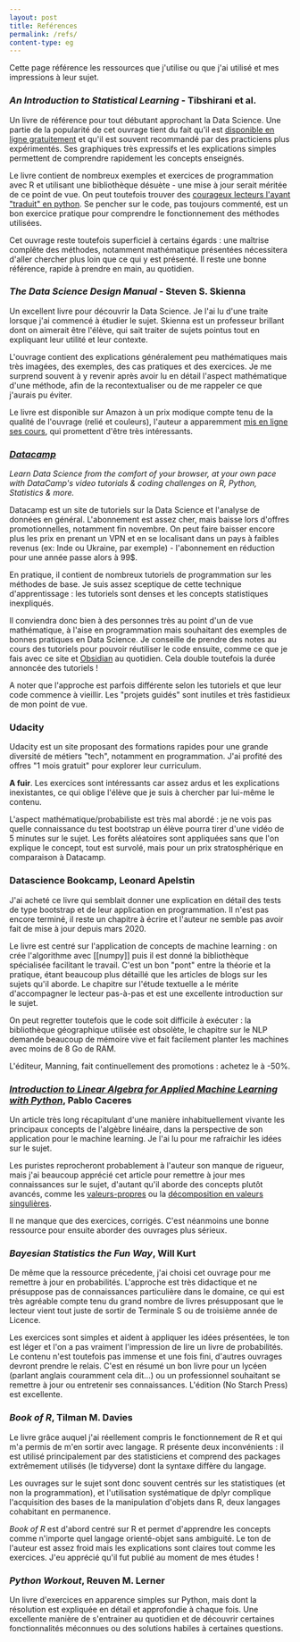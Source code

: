 ```yaml
---
layout: post
title: Reférences
permalink: /refs/
content-type: eg
---
```


Cette page référence les ressources que j'utilise ou que j'ai utilisé et mes impressions à leur sujet.

### *An Introduction to Statistical Learning* - Tibshirani et al.

Un livre de référence pour tout débutant approchant la Data Science. Une partie de la popularité de cet ouvrage tient du fait qu'il est [disponible en ligne gratuitement](http://faculty.marshall.usc.edu/gareth-james/ISL/) et qu'il est souvent recommandé par des practiciens plus expérimentés. Ses graphiques très expressifs et les explications simples permettent de comprendre rapidement les concepts enseignés.

Le livre contient de nombreux exemples et exercices de programmation avec R et utilisant une bibliothèque désuète - une mise à jour serait méritée de ce point de vue. On peut toutefois trouver des [courageux lecteurs l'ayant "traduit" en python](https://github.com/JWarmenhoven/ISLR-python). Se pencher sur le code, pas toujours commenté, est un bon exercice pratique pour comprendre le fonctionnement des méthodes utilisées.

Cet ouvrage reste toutefois superficiel à certains égards : une maîtrise complête des méthodes, notamment mathématique présentées nécessitera d'aller chercher plus loin que ce qui y est présenté. Il reste une bonne référence, rapide à prendre en main, au quotidien.

### *The Data Science Design Manual* - Steven S. Skienna

Un excellent livre pour découvrir la Data Science. Je l'ai lu d'une traite lorsque j'ai commencé à étudier le sujet. Skienna est un professeur brillant dont on aimerait être l'élève, qui sait traiter de sujets pointus tout en expliquant leur utilité et leur contexte.

L'ouvrage contient des explications généralement peu mathématiques mais très imagées, des exemples, des cas pratiques et des exercices. Je me surprend souvent à y revenir après avoir lu en détail l'aspect mathématique d'une méthode, afin de la recontextualiser ou de me rappeler ce que j'aurais pu éviter.

Le livre  est disponible sur Amazon à un prix modique compte tenu de la qualité de l'ouvrage (relié et couleurs), l'auteur a apparemment [mis en ligne ses cours](https://www3.cs.stonybrook.edu/~skiena/data-manual/lectures/), qui promettent d'être très intéressants.

### *[Datacamp](https://datacamp.com)*

*Learn Data Science from the comfort of your browser, at your own pace with DataCamp's video tutorials & coding challenges on R, Python, Statistics & more.*

Datacamp est un site de tutoriels sur la Data Science et l'analyse de données en général. L'abonnement est assez cher, mais baisse lors d'offres promotionnelles, notamment fin novembre. On peut faire baisser encore plus les prix en prenant un VPN et en se localisant dans un pays à faibles revenus (ex: Inde ou Ukraine, par exemple) - l'abonnement en réduction pour une année passe alors à 99$.

En pratique, il contient de nombreux tutoriels de programmation sur les méthodes de base. Je suis assez sceptique de cette technique d'apprentissage : les tutoriels sont denses et les concepts statistiques inexpliqués. 

Il conviendra donc bien à des personnes très au point d'un de vue mathématique, à l'aise en programmation mais souhaitant des exemples de bonnes pratiques en Data Science. Je conseille de prendre des notes au cours des tutoriels pour pouvoir réutiliser le code ensuite, comme ce que je fais avec ce site et [Obsidian](obsidian.md) au quotidien. Cela double toutefois la durée annoncée des tutoriels !

A noter que l'approche est parfois différente selon les tutoriels et que leur code commence à vieillir. Les "projets guidés" sont inutiles et très fastidieux de mon point de vue.

### Udacity

Udacity est un site proposant des formations rapides pour une grande diversité de métiers "tech", notamment en programmation. J'ai profité des offres "1 mois gratuit" pour explorer leur curriculum.

**A fuir**. Les exercices sont intéressants car assez ardus et les explications inexistantes, ce qui oblige l'élève que je suis à chercher par lui-même le contenu. 

L'aspect mathématique/probabiliste est très mal abordé : je ne vois pas quelle connaissance du test bootstrap un élève pourra tirer d'une vidéo de 5 minutes sur le sujet. Les forêts aléatoires sont appliquées sans que l'on explique le concept, tout est survolé, mais pour un prix stratosphérique en comparaison à Datacamp.

### Datascience Bookcamp, Leonard Apelstin

J'ai acheté ce livre qui semblait donner une explication en détail des tests de type bootstrap et de leur application en programmation. Il n'est pas encore terminé, il reste un chapitre à écrire et l'auteur ne semble pas avoir fait de mise à jour depuis mars 2020.

Le livre est centré sur l'application de concepts de machine learning : on crée l'algorithme avec [[numpy]] puis il est donné la bibliothèque spécialisée facilitant le travail. C'est un bon "pont" entre la théorie et la pratique, étant beaucoup plus détaillé que les articles de blogs sur les sujets qu'il aborde. Le chapitre sur l'étude textuelle a le mérite d'accompagner le lecteur pas-à-pas et est une excellente introduction sur le sujet.

On peut regretter toutefois que le code soit difficile à exécuter : la bibliothèque géographique utilisée est obsolète, le chapitre sur le NLP demande beaucoup de mémoire vive et fait facilement planter les machines avec moins de 8 Go de RAM.

L'éditeur, Manning, fait continuellement des promotions : achetez le à -50%.

### [*Introduction to Linear Algebra for Applied Machine Learning with Python*](https://pabloinsente.github.io/intro-linear-algebra), Pablo Caceres

Un article très long récapitulant d'une manière inhabituellement vivante les principaux concepts de l'algèbre linéaire, dans la perspective de son application pour le machine learning. Je l'ai lu pour me rafraichir les idées sur le sujet.

Les puristes reprocheront probablement à l'auteur son manque de rigueur, mais j'ai beaucoup apprécié cet article pour remettre à jour mes connaissances sur le sujet, d'autant qu'il aborde des concepts plutôt avancés, comme les [valeurs-propres](https://pabloinsente.github.io/intro-linear-algebra#eigenthings) ou la [décomposition en valeurs singulières](https://pabloinsente.github.io/intro-linear-algebra#singular-value-decomposition).

Il ne manque que des exercices, corrigés. C'est néanmoins une bonne ressource pour ensuite aborder des ouvrages plus sérieux.

### *Bayesian Statistics the Fun Way*, Will Kurt

De même que la ressource précedente, j'ai choisi cet ouvrage pour me remettre à jour en probabilités. L'approche est très didactique et ne présuppose pas de connaissances particulière dans le domaine, ce qui est très agréable compte tenu du grand nombre de livres présupposant que le lecteur vient tout juste de sortir de Terminale S ou de troisième année de Licence.

Les exercices sont simples et aident à appliquer les idées présentées, le ton est léger et l'on a pas vraiment l'impression de lire un livre de probabilités. Le contenu n'est toutefois pas immense et une fois fini, d'autres ouvrages devront prendre le relais. C'est en résumé un bon livre pour un lycéen (parlant anglais couramment cela dit...) ou un professionnel souhaitant se remettre à jour ou entretenir ses connaissances. L'édition (No Starch Press) est excellente.

### *Book of R*, Tilman M. Davies

Le livre grâce auquel j'ai réellement compris le fonctionnement de R et qui m'a permis de m'en sortir avec langage. R présente deux inconvénients : il est utilisé principalement par des statisticiens et comprend des packages extrêmement utilisés (le tidyverse) dont la syntaxe diffère du langage.

Les ouvrages sur le sujet sont donc souvent centrés sur les statistiques (et non la programmation), et l'utilisation systématique de dplyr complique l'acquisition des bases de la manipulation d'objets dans R, deux langages cohabitant en permanence.

*Book of R* est d'abord centré sur R et permet d'apprendre les concepts comme n'importe quel langage orienté-objet sans ambiguité. Le ton de l'auteur est assez froid mais les explications sont claires tout comme les exercices. J'eu apprécié qu'il fut publié au moment de mes études !

### *Python Workout*, Reuven M. Lerner

Un livre d'exercices en apparence simples sur Python, mais dont la résolution est expliquée en détail et approfondie à chaque fois. Une excellente manière de s'entrainer au quotidien et de découvrir certaines fonctionnalités méconnues ou des solutions habiles à certaines questions.




